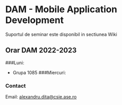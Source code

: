 # DAM - Mobile Application Development 

Suportul de seminar este disponibil in sectiunea Wiki

## Orar DAM 2022-2023
###Luni:
* Grupa 1085
###Miercuri:

### Contact 
Email: alexandru.dita@csie.ase.ro
